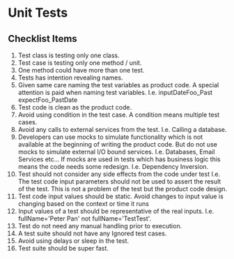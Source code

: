 # Unit Tests

## Checklist Items

1. Test class is testing only one class.
2. Test case is testing only one method / unit.
3. One method could have more than one test.
4. Tests has intention revealing names.
5. Given same care naming the test variables as product code. A special attention is paid when naming test variables. I.e. inputDateFoo_Past expectFoo_PastDate
6. Test code is clean as the product code.
7. Avoid using condition in the test case. A condition means multiple test cases.
8. Avoid any calls to external services from the test. I.e. Calling a database.
9. Developers can use mocks to simulate functionality which is not available at the beginning of writing the product code. But do not use mocks to simulate external I/O bound services. I.e. Databases, Email Services etc... If mocks are used in tests which has business logic this means the code needs some redesign. I.e. Dependency Inversion.
10. Test should not consider any side effects from the code under test I.e. The test code input parameters should not be used to assert the result of the test. This is not a problem of the test but the product code design.
11. Test code input values should be static. Avoid changes to input value is changing based on the context or time it runs
12. Input values of a test should be representative of the real inputs. I.e. fullName='Peter Pan' not fullName='TestTest'.
13. Test do not need any manual handling prior to execution.
14. A test suite should not have any Ignored test cases.
15. Avoid using delays or sleep in the test.
16. Test suite should be super fast.
